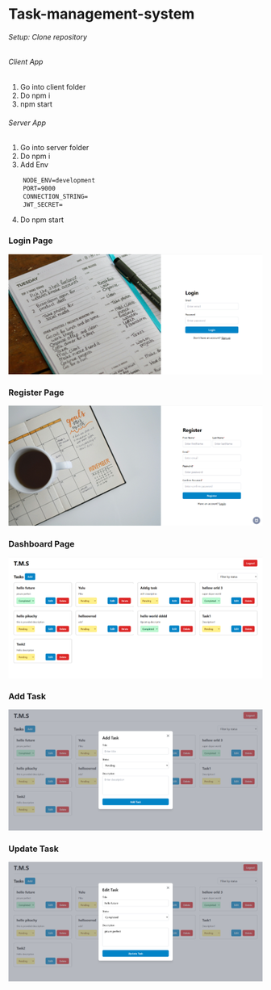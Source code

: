 # Task-management-system

###### Setup: Clone repository

###### Client App
1. Go into client folder
2. Do npm i
3. npm start

###### Server App
1. Go into server folder
2. Do npm i
3. Add Env
```
    NODE_ENV=development
    PORT=9000
    CONNECTION_STRING=
    JWT_SECRET=
```
4. Do npm start

### Login Page
![Login](./client//public//task/login-page.png)

### Register Page
![Register](./client//public//task/register-page.png)

### Dashboard Page
![Dashboard](./client//public//task/dashboard.png)

### Add Task
![Register](./client//public//task/add-task.png)

### Update Task
![Register](./client//public//task/update-task.png)